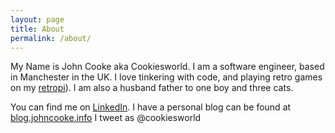 ```yaml
---
layout: page
title: About
permalink: /about/
---
```


My Name is John Cooke aka Cookiesworld. I am a software engineer, based in Manchester in the UK. I love tinkering with code, and playing retro games on my [retropi](https://retropie.org.uk)). I am also a husband father to one boy and three cats.

You can find me on [LinkedIn](https://www.linkedin.com/in/jdcooke/). I have a personal blog can be found at [blog.johncooke.info](https://blog.johncooke.info) I tweet as @cookiesworld 